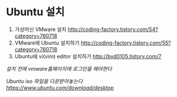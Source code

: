 Ubuntu 설치
============

1. 가상머신 VMware 설치 http://coding-factory.tistory.com/54?category=760718
2. VMware에 Ubuntu 설치하기 http://coding-factory.tistory.com/55?category=760718
3. Ubuntu에 vi(vim) editor 설치하기 http://byd0105.tistory.com/7

*설치 전에 vmware홈페이지에 로그인을 해야한다*

*Ubuntu iso 파일을 다운받아놓는다 https://www.ubuntu.com/download/desktop*
